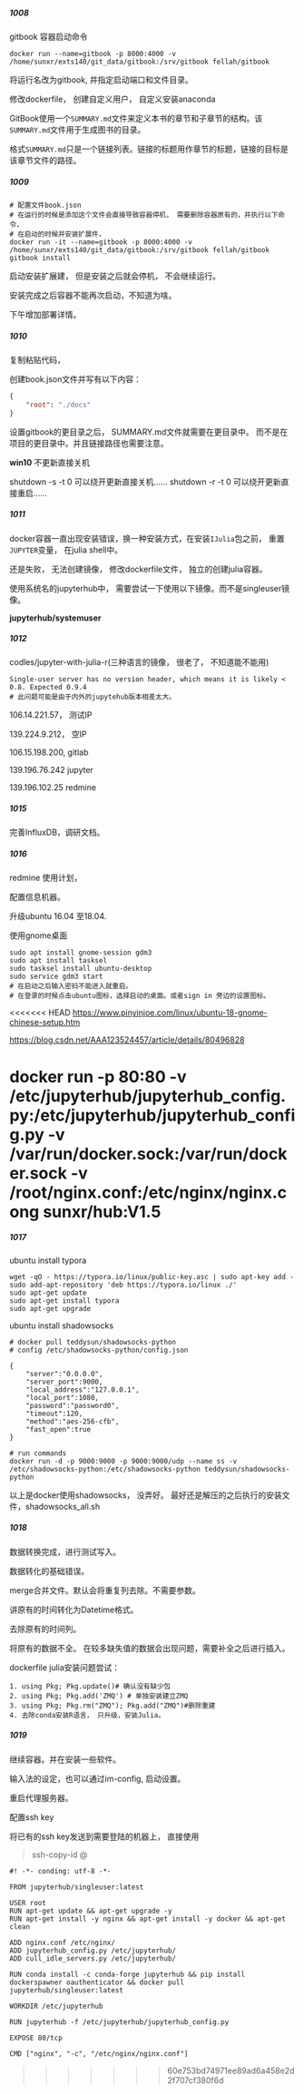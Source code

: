 ##### 1008

gitbook 容器启动命令

```
docker run --name=gitbook -p 8000:4000 -v /home/sunxr/exts140/git_data/gitbook:/srv/gitbook fellah/gitbook 
```

将运行名改为gitbook, 并指定启动端口和文件目录。



修改dockerfile， 创建自定义用户， 自定义安装anaconda

GitBook使用一个`SUMMARY.md`文件来定义本书的章节和子章节的结构。该`SUMMARY.md`文件用于生成图书的目录。

格式`SUMMARY.md`只是一个链接列表。链接的标题用作章节的标题，链接的目标是该章节文件的路径。



##### 1009

```
# 配置文件book.json
# 在运行的时候是添加这个文件会直接导致容器停机， 需要删除容器原有的，并执行以下命令， 
# 在启动的时候并安装扩展件，
docker run -it --name=gitbook -p 8000:4000 -v /home/sunxr/exts140/git_data/gitbook:/srv/gitbook fellah/gitbook gitbook install
```

启动安装扩展建， 但是安装之后就会停机， 不会继续运行。

安装完成之后容器不能再次启动，不知道为啥。

下午增加部署详情。

##### 1010

复制粘贴代码， 

创建book.json文件并写有以下内容：

```json
{
	"root": "./docs"
}
```

设置gitbook的更目录之后， SUMMARY.md文件就需要在更目录中。 而不是在项目的更目录中。并且链接路径也需要注意。



**win10** 不更新直接关机

shutdown -s -t 0 可以绕开更新直接关机…… 
shutdown -r -t 0 可以绕开更新直接重启…… 





##### 1011

docker容器一直出现安装错误，换一种安装方式，在安装`IJulia`包之前， 重置`JUPYTER`变量， 在julia shell中。

还是失败， 无法创建镜像， 修改dockerfile文件， 独立的创建julia容器。



使用系统名的jupyterhub中， 需要尝试一下使用以下镜像。而不是singleuser镜像。

**jupyterhub/systemuser**



##### 1012

codles/jupyter-with-julia-r(三种语言的镜像， 很老了， 不知道能不能用)

```
Single-user server has no version header, which means it is likely < 0.8. Expected 0.9.4
# 此问题可能是由于内外的jupytehub版本相差太大。
```

106.14.221.57， 测试IP

139.224.9.212， 空IP

106.15.198.200, gitlab

139.196.76.242 jupyter

139.196.102.25 redmine



##### 1015

 完善InfluxDB，调研文档。



##### 1016

redmine 使用计划，

配置信息机器。

升级ubuntu 16.04 至18.04.

使用gnome桌面

```
sudo apt install gnome-session gdm3
sudo apt install tasksel
sudo tasksel install ubuntu-desktop
sudo service gdm3 start
# 在启动之后输入密码不能进入就重启。
# 在登录的时候点击ubuntu图标，选择启动的桌面。或者sign in 旁边的设置图标。
```

<<<<<<< HEAD
https://www.pinyinjoe.com/linux/ubuntu-18-gnome-chinese-setup.htm

https://blog.csdn.net/AAA123524457/article/details/80496828



docker run -p 80:80 -v /etc/jupyterhub/jupyterhub_config.py:/etc/jupyterhub/jupyterhub_config.py -v /var/run/docker.sock:/var/run/docker.sock -v /root/nginx.conf:/etc/nginx/nginx.cong sunxr/hub:V1.5 
=======
##### 1017

ubuntu install typora

```
wget -qO - https://typora.io/linux/public-key.asc | sudo apt-key add -
sudo add-apt-repository 'deb https://typora.io/linux ./'
sudo apt-get update
sudo apt-get install typora
sudo apt-get upgrade
```

ubuntu  install shadowsocks

```
# docker pull teddysun/shadowsocks-python
# config /etc/shadowsocks-python/config.json

{
    "server":"0.0.0.0",
    "server_port":9000,
    "local_address":"127.0.0.1",
    "local_port":1080,
    "password":"password0",
    "timeout":120,
    "method":"aes-256-cfb",
    "fast_open":true
}

# run commands
docker run -d -p 9000:9000 -p 9000:9000/udp --name ss -v /etc/shadowsocks-python:/etc/shadowsocks-python teddysun/shadowsocks-python
```

以上是docker使用shadowsocks， 没弄好。 最好还是解压的之后执行的安装文件，shadowsocks_all.sh

##### 1018

数据转换完成，进行测试写入。

数据转化的基础错误。

merge合并文件。默认会将重复列去除。不需要参数。

讲原有的时间转化为Datetime格式。

去除原有的时间列。

将原有的数据不全。 在较多缺失值的数据会出现问题，需要补全之后进行插入。



dockerfile  julia安装问题尝试：

```
1. using Pkg; Pkg.update()# 确认没有缺少包
2. using Pkg; Pkg.add('ZMQ') # 单独安装建立ZMQ
3. using Pkg; Pkg.rm("ZMQ"); Pkg.add("ZMQ")#删除重建
4. 去除conda安装R语言， 只升级，安装Julia。
```

##### 1019

继续容器。并在安装一些软件。

输入法的设定，也可以通过im-config, 启动设置。

重启代理服务器。

配置ssh key

将已有的ssh key发送到需要登陆的机器上， 直接使用

> ssh-copy-id <username>@<host> 

```
#! -*- conding: utf-8 -*-
  
FROM jupyterhub/singleuser:latest

USER root
RUN apt-get update && apt-get upgrade -y
RUN apt-get install -y nginx && apt-get install -y docker && apt-get clean

ADD nginx.conf /etc/nginx/
ADD jupyterhub_config.py /etc/jupyterhub/
ADD cull_idle_servers.py /etc/jupyterhub/

RUN conda install -c conda-forge jupyterhub && pip install dockerspawner oauthenticator && docker pull jupyterhub/singleuser:latest

WORKDIR /etc/jupyterhub

RUN jupyterhub -f /etc/jupyterhub/jupyterhub_config.py

EXPOSE 80/tcp

CMD ["nginx", "-c", "/etc/nginx/nginx.conf"]

```

>>>>>>> 60e753bd74971ee89ad6a458e2d2f707cf380f6d
